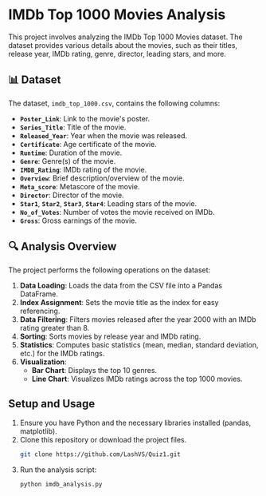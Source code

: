 # **IMDb Top 1000 Movies Analysis**

This project involves analyzing the IMDb Top 1000 Movies dataset. The dataset provides various details about the movies, such as their titles, release year, IMDb rating, genre, director, leading stars, and more.

## 📊 **Dataset**

The dataset, `imdb_top_1000.csv`, contains the following columns:

- **`Poster_Link`**: Link to the movie's poster.
- **`Series_Title`**: Title of the movie.
- **`Released_Year`**: Year when the movie was released.
- **`Certificate`**: Age certificate of the movie.
- **`Runtime`**: Duration of the movie.
- **`Genre`**: Genre(s) of the movie.
- **`IMDB_Rating`**: IMDb rating of the movie.
- **`Overview`**: Brief description/overview of the movie.
- **`Meta_score`**: Metascore of the movie.
- **`Director`**: Director of the movie.
- **`Star1`**, **`Star2`**, **`Star3`**, **`Star4`**: Leading stars of the movie.
- **`No_of_Votes`**: Number of votes the movie received on IMDb.
- **`Gross`**: Gross earnings of the movie.

## 🔍 **Analysis Overview**

The project performs the following operations on the dataset:

1. **Data Loading**: Loads the data from the CSV file into a Pandas DataFrame.
2. **Index Assignment**: Sets the movie title as the index for easy referencing.
3. **Data Filtering**: Filters movies released after the year 2000 with an IMDb rating greater than 8.
4. **Sorting**: Sorts movies by release year and IMDb rating.
5. **Statistics**: Computes basic statistics (mean, median, standard deviation, etc.) for the IMDb ratings.
6. **Visualization**:
   - **Bar Chart**: Displays the top 10 genres.
   - **Line Chart**: Visualizes IMDb ratings across the top 1000 movies.

## **Setup and Usage**

1. Ensure you have Python and the necessary libraries installed (pandas, matplotlib).
2. Clone this repository or download the project files.
    ```bash
   git clone https://github.com/LashVS/Quiz1.git
3. Run the analysis script:
   ```bash
   python imdb_analysis.py
